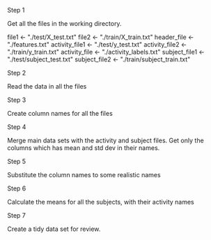 Step 1

Get all the files in the working directory.

file1 <- "./test/X_test.txt"
file2 <- "./train/X_train.txt"
header_file <- "./features.txt"
activity_file1 <- "./test/y_test.txt"
activity_file2 <- "./train/y_train.txt"
activity_file <- "./activity_labels.txt"
subject_file1 <- "./test/subject_test.txt"
subject_file2 <- "./train/subject_train.txt"


Step 2

Read the data in all the files


Step 3

Create column names for all the files 

Step 4

Merge main data sets with the activity and subject files. Get only the columns which has mean and std dev in their names.

Step 5

Substitute the column names to some realistic names

Step 6

Calculate the means for all the subjects, with their activity names


Step 7

Create a tidy data set for review.

